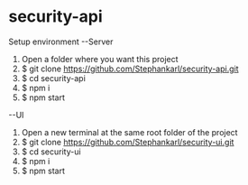 # security-api

Setup environment
--Server
1. Open a folder where you want this project
2. $ git clone https://github.com/Stephankarl/security-api.git
3. $ cd security-api
4. $ npm i
5. $ npm start

--UI
1. Open a new terminal at the same root folder of the project
2. $ git clone https://github.com/Stephankarl/security-ui.git
3. $ cd security-ui
4. $ npm i
5. $ npm start
